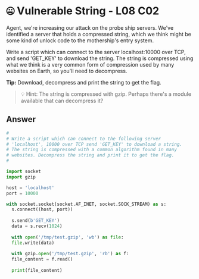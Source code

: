 # 🤐 Vulnerable String - L08 C02
Agent, we're increasing our attack on the probe ship servers. We've identified a server that holds a compressed string, which we think might be some kind of unlock code to the mothership's entry system.

Write a script which can connect to the server localhost:10000 over TCP, and send 'GET_KEY' to download the string. The string is compressed using what we think is a very common form of compression used by many websites on Earth, so you'll need to decompress.

**Tip:** Download, decompress and print the string to get the flag.

> 💡 Hint: The string is compressed with gzip. Perhaps there's a module available that can decompress it?

## Answer

```python
#
# Write a script which can connect to the following server
# 'localhost', 10000 over TCP send 'GET_KEY' to download a string.
# The string is compressed with a common algorithm found in many
# websites. Decompress the string and print it to get the flag.
#

import socket
import gzip

host = 'localhost'
port = 10000

with socket.socket(socket.AF_INET, socket.SOCK_STREAM) as s:
  s.connect((host, port))
  
  s.send(b'GET_KEY')
  data = s.recv(1024)
  
  with open('/tmp/test.gzip', 'wb') as file:
  file.write(data)
  
  with gzip.open('/tmp/test.gzip', 'rb') as f:
  file_content = f.read()
  
  print(file_content)
```
